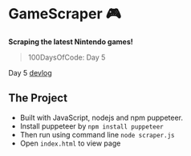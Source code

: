 # GameScraper :video_game:
**Scraping the latest Nintendo games!**
> 100DaysOfCode: Day 5

Day 5 [devlog](https://medium.com/@victoria2666/100-days-of-code-day-5-of-100-c368583a1b2c)

## The Project
- Built with JavaScript, nodejs and npm puppeteer.
- Install puppeteer by `npm install puppeteer`
- Then run using command line `node scraper.js`
- Open `index.html` to view page

